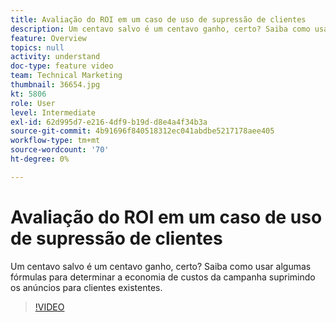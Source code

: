 ```yaml
---
title: Avaliação do ROI em um caso de uso de supressão de clientes
description: Um centavo salvo é um centavo ganho, certo? Saiba como usar algumas fórmulas para determinar a economia de custos da campanha suprimindo os anúncios para clientes existentes.
feature: Overview
topics: null
activity: understand
doc-type: feature video
team: Technical Marketing
thumbnail: 36654.jpg
kt: 5806
role: User
level: Intermediate
exl-id: 62d995d7-e216-4df9-b19d-d8e4a4f34b3a
source-git-commit: 4b91696f840518312ec041abdbe5217178aee405
workflow-type: tm+mt
source-wordcount: '70'
ht-degree: 0%

---
```


# Avaliação do ROI em um caso de uso de supressão de clientes

Um centavo salvo é um centavo ganho, certo? Saiba como usar algumas fórmulas para determinar a economia de custos da campanha suprimindo os anúncios para clientes existentes.

>[!VIDEO](https://video.tv.adobe.com/v/41302/?quality=12&learn=on&captions=por_br)
